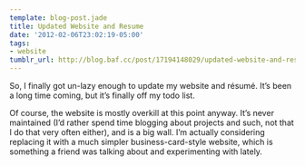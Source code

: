 ```yaml
---
template: blog-post.jade
title: Updated Website and Resume
date: '2012-02-06T23:02:19-05:00'
tags:
- website
tumblr_url: http://blog.baf.cc/post/17194148029/updated-website-and-resume
---
```

So, I finally got un-lazy enough to update my website and résumé. It’s been a long time coming, but it’s finally off my todo list.

Of course, the website is mostly overkill at this point anyway. It’s never maintained (I’d rather spend time blogging about projects and such, not that I do that very often either), and is a big wall. I’m actually considering replacing it with a much simpler business-card-style website, which is something a friend was talking about and experimenting with lately.